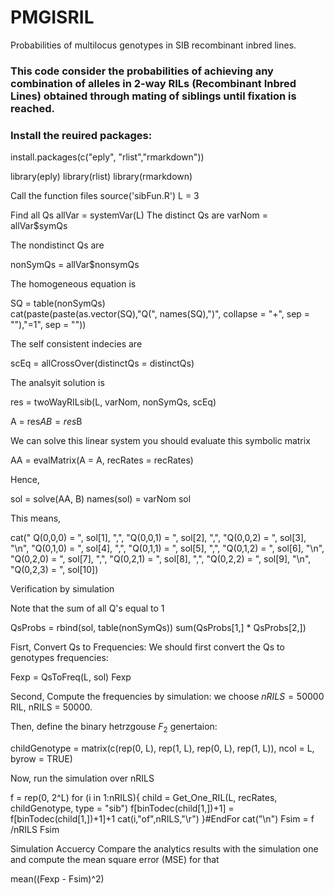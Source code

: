 # PMGISRIL
Probabilities of multilocus genotypes in SIB recombinant inbred lines.

### This code consider the probabilities of achieving any combination of alleles in 2-way RILs (Recombinant Inbred Lines) obtained through mating of siblings until fixation is reached.

### Install the reuired packages:
install.packages(c("eply", "rlist","rmarkdown"))

library(eply)
library(rlist)
library(rmarkdown)

Call the function files 
source('sibFun.R')
L = 3

Find all Qs
allVar = systemVar(L)
The distinct Qs are
varNom = allVar$symQs

The nondistinct Qs are 

nonSymQs = allVar$nonsymQs

The homogeneous equation is

SQ = table(nonSymQs)  
cat(paste(paste(as.vector(SQ),"Q(", names(SQ),")", collapse = "+", sep = ""),"=1", sep = ""))
  
The self consistent indecies are 
  
scEq = allCrossOver(distinctQs = distinctQs)

The analsyit solution is 

res = twoWayRILsib(L, varNom, nonSymQs, scEq)
  
A = res$A
B = res$B
  
We can solve this linear system you should evaluate this symbolic matrix
  
AA = evalMatrix(A = A, recRates = recRates)
  
Hence, 

sol = solve(AA, B)
names(sol) = varNom
sol
  
This means, 
  
cat(" Q(0,0,0) = ", sol[1], ",", "Q(0,0,1) = ", sol[2], ",", "Q(0,0,2) = ", sol[3], "\n",
      "Q(0,1,0) = ", sol[4], ",", "Q(0,1,1) = ", sol[5], ",", "Q(0,1,2) = ", sol[6], "\n",        "Q(0,2,0) = ", sol[7], ",", "Q(0,2,1) = ", sol[8], ",",  "Q(0,2,2) = ", sol[9], "\n",
      "Q(0,2,3) = ", sol[10])
  
Verification by simulation
  
Note that the sum of all Q's equal to 1
  
QsProbs = rbind(sol, table(nonSymQs))
sum(QsProbs[1,] * QsProbs[2,])
  
  
Fisrt, Convert Qs to Frequencies:
We should first convert the Qs to genotypes frequencies:

Fexp = QsToFreq(L, sol)
Fexp
  
Second, Compute the frequencies by simulation:
we choose $nRILS = 50000$ RIL, nRILS = 50000.
  
Then, define the binary hetrzgouse $F_2$ genertaion:
  
childGenotype = matrix(c(rep(0, L), rep(1, L), rep(0, L), rep(1, L)), ncol = L, byrow = TRUE)
 
  
Now, run the simulation over nRILS

f = rep(0, 2^L)
for (i in 1:nRILS){
child = Get_One_RIL(L, recRates, childGenotype, type = "sib")
f[binTodec(child[1,])+1] = f[binTodec(child[1,])+1]+1
  cat(i,"of",nRILS,"\r")
 }#EndFor
 cat("\n")
 Fsim = f /nRILS
 Fsim
  
Simulation Accuercy 
Compare the analytics results with the simulation one and compute the mean square error (MSE) for that

mean((Fexp - Fsim)^2)


